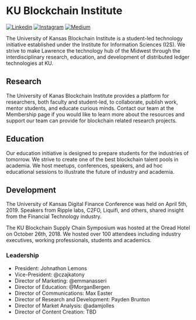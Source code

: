 # KU Blockchain Institute

[![Linkedin](https://img.shields.io/badge/LinkedIn-0077B5?style=for-the-badge&logo=linkedin&logoColor=white)](https://www.linkedin.com/groups/12135522/)   [![Instagram](https://img.shields.io/badge/-Instagram-cd486b?style=for-the-badge&logo=Instagram&logoColor=white)](https://www.instagram.com/kublockchain/)   [![Medium](https://img.shields.io/badge/-Medium-000000?style=for-the-badge&logo=Medium&logoColor=white)](https://medium.com/ku-blockchain-institute)

The University of Kansas Blockchain Institute is a student-led technology initiative established under the Institute for Information Sciences (I2S). We strive to make Lawrence the technology hub of the Midwest through the interdisciplinary research, education, and development of distributed ledger technologies at KU. 

## Research

The University of Kanas Blockchain Institute provides a platform for researchers, both faculty and student-led, to collaborate, publish work, mentor students, and educate curious minds. Contact our team at the Membership page if you would like to learn more about the resources and support our team can provide for blockchain related research projects.

## Education

Our education initiative is designed to prepare students for the industries of tomorrow. We strive to create one of the best blockchain talent pools in academia. We host meetups, conferences, speakers, and ad hoc educational sessions to illustrate the future of industry and academia.

## Development

The University of Kansas Digital Finance Conference was held on April 5th, 2019. Speakers from Ripple labs, C2FO, Liquifi, and others, shared insight from the Financial Technology industry.

The KU Blockchain Supply Chain Symposium was hosted at the Oread Hotel on October 26th, 2018. We hosted over 100 attendees including industry executives, working professionals, students and academics. 

### Leadership

- President: Johnathon Lemons
- Vice-President: @czajkatony
- Director of Marketing: @emmanasseri
- Director of Education: @MorganBergen
- Director of Communications: Max Easter
- Director of Research and Development: Payden Brunton
- Director of Market Analysis:  @adamjolles
- Director of Content Creation: TBD
